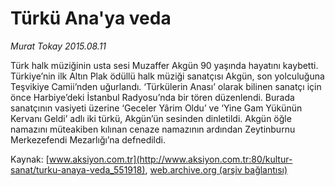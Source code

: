 # Türkü Ana'ya veda

*Murat Tokay 2015.08.11*

<div class="pNewsDetailMainContent" itemprop="articleBody">
 <p>
  Türk halk müziğinin usta sesi Muzaffer Akgün 90 yaşında hayatını kaybetti. Türkiye’nin ilk Altın Plak ödüllü halk müziği sanatçısı Akgün, son yolculuğuna Teşvikiye Camii’nden uğurlandı. ‘Türkülerin Anası’ olarak bilinen sanatçı için önce Harbiye’deki İstanbul Radyosu’nda bir tören düzenlendi. Burada sanatçının vasiyeti üzerine ‘Geceler Yârim Oldu’ ve ‘Yine Gam Yükünün Kervanı Geldi’ adlı iki türkü, Akgün’ün sesinden dinletildi. Akgün öğle namazını müteakiben kılınan cenaze namazının ardından Zeytinburnu Merkezefendi Mezarlığı’na defnedildi.
 </p>
</div>


Kaynak: [www.aksiyon.com.tr](http://www.aksiyon.com.tr:80/kultur-sanat/turku-anaya-veda_551918), [web.archive.org (arşiv bağlantısı)](http://web.archive.org/web/20150902232942/http://www.aksiyon.com.tr:80/kultur-sanat/turku-anaya-veda_551918)
